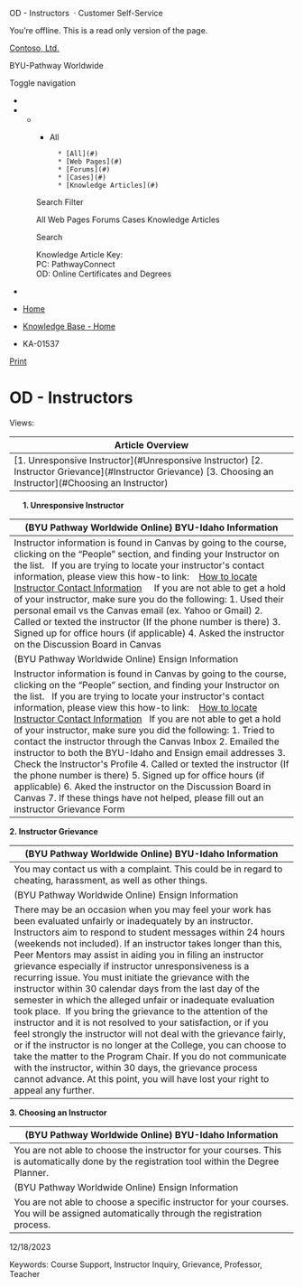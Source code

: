 





 
 OD \- Instructors
  · Customer Self\-Service













You’re offline. This is a read only version of the page.






[Contoso, Ltd.](~/ "Contoso, Ltd.")


BYU\-Pathway Worldwide




Toggle navigation







* 
* + - All
		
		
			* [All](#)
			* [Web Pages](#)
			* [Forums](#)
			* [Cases](#)
			* [Knowledge Articles](#)
	
	Search Filter
	
	All
	Web Pages
	Forums
	Cases
	Knowledge Articles
	
	
	 Search
	 
	
	
	
	
	
	
	
	
	Knowledge Article Key:  
	PC: PathwayConnect  
	OD: Online Certificates and Degrees
* 















* [Home](/)
* [Knowledge Base \- Home](/knowledgebase/)
* KA\-01537






 [Print](javascript:window.print())



OD \- Instructors
=================














Views: 





| Article Overview |
| --- |
| [1\. Unresponsive Instructor](#Unresponsive Instructor) [2\. Instructor Grievance](#Instructor Grievance) [3\. Choosing an Instructor](#Choosing an Instructor) |


 
 
 
**1\. Unresponsive Instructor**


| (BYU Pathway Worldwide Online) BYU\-Idaho Information |
| --- |
| Instructor information is found in Canvas by going to the course, clicking on the “People” section, and finding your Instructor on the list.   If you are trying to locate your instructor's contact information, please view this how\-to link:    [How to locate Instructor Contact Information](https://drive.google.com/file/d/1H9oZCBjYr54Hac72q0LY6gHt0M7sEws1/view)     If you are not able to get a hold of your instructor, make sure you do the following: 1\. Used their personal email vs the Canvas email (ex. Yahoo or Gmail) 2\. Called or texted the instructor (If the phone number is there) 3\. Signed up for office hours (if applicable) 4\. Asked the instructor on the Discussion Board in Canvas |
| (BYU Pathway Worldwide Online) Ensign Information |
| Instructor information is found in Canvas by going to the course, clicking on the “People” section, and finding your Instructor on the list.   If you are trying to locate your instructor's contact information, please view this how\-to link:    [How to locate Instructor Contact Information](https://drive.google.com/file/d/1H9oZCBjYr54Hac72q0LY6gHt0M7sEws1/view)   If you are not able to get a hold of your instructor, make sure you did the following: 1\. Tried to contact the instructor through the Canvas Inbox 2\. Emailed the instructor to both the BYU\-Idaho and Ensign email addresses 3\. Check the Instructor's Profile 4\. Called or texted the instructor (If the phone number is there) 5\. Signed up for office hours (if applicable) 6\. Aked the instructor on the Discussion Board in Canvas 7\. If these things have not helped, please fill out an instructor Grievance Form |


**2\. Instructor Grievance**


| (BYU Pathway Worldwide Online) BYU\-Idaho Information |
| --- |
| You may contact us with a complaint. This could be in regard to cheating, harassment, as well as other things. |
| (BYU Pathway Worldwide Online) Ensign Information |
| There may be an occasion when you may feel your work has been evaluated unfairly or inadequately by an instructor.  Instructors aim to respond to student messages within 24 hours (weekends not included). If an instructor takes longer than this, Peer Mentors may assist in aiding you in filing an instructor grievance especially if instructor unresponsiveness is a recurring issue. You must initiate the grievance with the instructor within 30 calendar days from the last day of the semester in which the alleged unfair or inadequate evaluation took place.  If you bring the grievance to the attention of the instructor and it is not resolved to your satisfaction, or if you feel strongly the instructor will not deal with the grievance fairly, or if the instructor is no longer at the College, you can choose to take the matter to the Program Chair. If you do not communicate with the instructor, within 30 days, the grievance process cannot advance. At this point, you will have lost your right to appeal any further. |


**3\. Choosing an Instructor**


| (BYU Pathway Worldwide Online) BYU\-Idaho Information |
| --- |
| You are not able to choose the instructor for your courses. This is automatically done by the registration tool within the Degree Planner. |
| (BYU Pathway Worldwide Online) Ensign Information |
| You are not able to choose a specific instructor for your courses. You will be assigned automatically through the registration process. |


12/18/2023





Keywords: Course Support, Instructor Inquiry, Grievance, Professor, Teacher
































